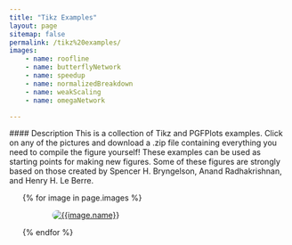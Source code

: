 ```yaml
---
title: "Tikz Examples"
layout: page
sitemap: false
permalink: /tikz%20examples/
images:
    - name: roofline
    - name: butterflyNetwork
    - name: speedup
    - name: normalizedBreakdown
    - name: weakScaling
    - name: omegaNetwork

---
```


<div class="jumbotron">
<div class="col-md-12 col-sm-12">
#### Description
This is a collection of Tikz and PGFPlots examples.
Click on any of the pictures and download a .zip file containing everything you need to compile the figure yourself!
These examples can be used as starting points for making new figures.
Some of these figures are strongly based on those created by Spencer H. Bryngelson, Anand Radhakrishnan, and Henry H. Le Berre.
</div>
</div>

<div class="jumbotron">
<!--<div class="col-md-12 col-sm-12">-->
<!--#### Gallery-->
<ul>
<div class="container">
    {% for image in page.images %}
        <figure>
        <a href="{{site.url}}{{site.baseurl}}/images/tikz/zips/{{ image.name }}.zip" download style="margin:10pt">
          <img src="{{site.url}}{{site.baseurl}}/images/tikz/figs/{{ image.name }}.png" alt="{{image.name}}" style="border-radius:10px">
        </a>
        </figure>
    {% endfor %}
</div>
</ul>

<div class="clearfix"></div>

<!--</div>-->
</div>
